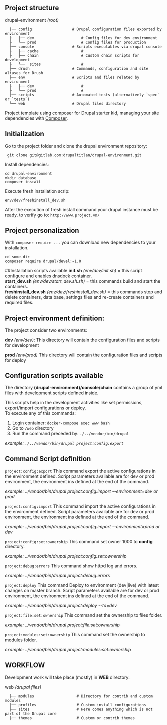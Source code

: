 ## Project structure
drupal-environment *(root)*
```
  |── config                  # Drupal configuration files exported by environment  
  ├   ├── dev                     # Config files for dev environment  
  ├   └── prod                    # Config files for production  
  ├── console                 # Scripts executables via drupal console  
  ├   ├── cache                   #  
  ├   ├── chain                   # Custom chain scripts for development   
  ├   └──  sites                  #  
  ├── drush                   # Commands, configuration and site aliases for Drush  
  ├── env                     # Scripts and files related by environment  
  ├   ├── dev                     #   
  ├   └── prod                    #  
  ├── scripts                 # Automated tests (alternatively `spec` or `tests`)  
  └── web                     # Drupal files directory  
```  

Project template using composer for Drupal starter kid, managing your site
dependencies with [Composer](https://getcomposer.org/).


## Initialization

Go to the project folder and clone the drupal environment repository:
```
 git clone git@gitlab.com:drupaltitlan/drupal-environment.git
```
Install dependencies:
```
cd drupal-environment
mkdir database
composer install
```

Execute fresh installation scrip:
```
env/dev/freshinstall_dev.sh
```
After the execution of fresh install command your drupal instance must be ready,
to verify go to:
`http://www.project.vm/`

## Project personalization

With `composer require ...` you can download new dependencies to your 
installation.

```
cd some-dir
composer require drupal/devel:~1.0
```
##Installation scripts available
**init.sh** *(env/dev/init.sh)* = this script configure and enables dnsdock container.  
**start_dev.sh** *(env/dev/start_dev.sh.sh)* = this commands build and start the containers.  
**freshinstall_dev.sh** *(env/dev/freshinstall_dev.sh)* = this commands stop and delete containers, data base, settings files and re-create containers and required files.   

## Project environment definition:
The project consider two environments:

**dev** *(env/dev)*:
This directory will contain the configuration files and scripts for development

**prod** *(env/prod)*
This directory will contain the configuration files and scripts for deploy

## Configuration scripts available 
The directory **(drupal-environment)/console/chain** contains a group of yml files with development scripts defined inside.

This scripts help in the development activities like set permissions, export/import configurations or deploy.  
To execute any of this commands:

1. Login container: `docker-compose exec www bash`
2. Go to `/web` directory
3. Run the command preceded by: `./../vendor/bin/drupal `

*example:
    `./../vendor/bin/drupal project:config:export`*
     
## Command Script definition

`project:config:export`
This command export the active configurations in the environment defined.
Script parameters available are for dev or prod environment, the environment ins defined at the end of the command.

*example:
    ../vendor/bin/drupal project:config:import --environment=dev or prod*

`project:config:import`
This command import the active configurations in the environment defined.
Script parameters available are for dev or prod environment, the environment ins defined at the end of the command.

*example:
    ../vendor/bin/drupal project:config:import --environment=prod or dev*

`project:config:set:ownership`
This command set owner 1000 to **config** directory.

*example:
    ../vendor/bin/drupal project:config:set:ownership*

`project:debug:errors`
This command show httpd log and errors.

*example:
    ../vendor/bin/drupal project:debug:errors*
    
`project:deploy`
This command Deploy to environment (dev|live) with latest changes on master branch.
Script parameters available are for dev or prod environment, the environment ins defined at the end of the command.

*example:
    ../vendor/bin/drupal project:deploy --to=dev*
    
`project:file:set:ownership`
This command set the ownership to files folder.

*example:
    ../vendor/bin/drupal project:file:set:ownership*
    
`project:modules:set:ownership`
This command set the ownership to modules folder.

*example:
    ../vendor/bin/drupal project:modules:set:ownership*
    
## WORKFLOW
   
Development work will take place (mostly) in **WEB** directory:

web *(drupal files)*
```  
  ├── modules                   # Directory for contrib and custom modules   
  ├── profiles                  # Custom install configurations  
  ├── sites                     # Here comes anything which is not part of the Drupal core  
  ├── themes                    # Custom or contrib themes  
```



